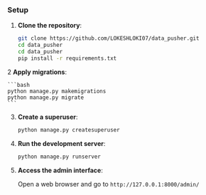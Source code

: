 ### Setup

1. **Clone the repository**:

    ```bash
    git clone https://github.com/LOKESHLOKI07/data_pusher.git
    cd data_pusher
    cd data_pusher
    pip install -r requirements.txt 
    ```

2 **Apply migrations**:

    ```bash
    python manage.py makemigrations
    python manage.py migrate
    ```

3. **Create a superuser**:

    ```bash
    python manage.py createsuperuser
    ```

4. **Run the development server**:

    ```bash
    python manage.py runserver
    ```

5. **Access the admin interface**:

    Open a web browser and go to `http://127.0.0.1:8000/admin/`
